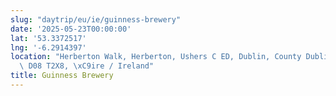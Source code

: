 ```yaml
---
slug: "daytrip/eu/ie/guinness-brewery"
date: '2025-05-23T00:00:00'
lat: '53.3372517'
lng: '-6.2914397'
location: "Herberton Walk, Herberton, Ushers C ED, Dublin, County Dublin, Leinster,\
  \ D08 T2X8, \xC9ire / Ireland"
title: Guinness Brewery
---
```



